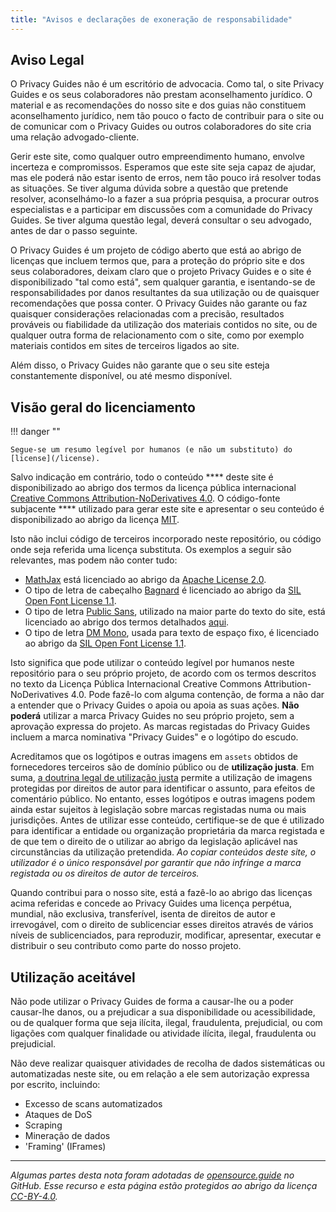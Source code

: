 ```yaml
---
title: "Avisos e declarações de exoneração de responsabilidade"
---
```


## Aviso Legal

O Privacy Guides não é um escritório de advocacia. Como tal, o site Privacy Guides e os seus colaboradores não prestam aconselhamento jurídico. O material e as recomendações do nosso site e dos guias não constituem aconselhamento jurídico, nem tão pouco o facto de contribuir para o site ou de comunicar com o Privacy Guides ou outros colaboradores do site cria uma relação advogado-cliente.

Gerir este site, como qualquer outro empreendimento humano, envolve incerteza e compromissos. Esperamos que este site seja capaz de ajudar, mas ele poderá não estar isento de erros, nem tão pouco irá resolver todas as situações. Se tiver alguma dúvida sobre a questão que pretende resolver, aconselhámo-lo a fazer a sua própria pesquisa, a procurar outros especialistas e a participar em discussões com a comunidade do Privacy Guides. Se tiver alguma questão legal, deverá consultar o seu advogado, antes de dar o passo seguinte.

O Privacy Guides é um projeto de código aberto que está ao abrigo de licenças que incluem termos que, para a proteção do próprio site e dos seus colaboradores, deixam claro que o projeto Privacy Guides e o site é disponibilizado "tal como está", sem qualquer garantia, e isentando-se de responsabilidades por danos resultantes da sua utilização ou de quaisquer recomendações que possa conter. O Privacy Guides não garante ou faz quaisquer considerações relacionadas com a precisão, resultados prováveis ou fiabilidade da utilização dos materiais contidos no site, ou de qualquer outra forma de relacionamento com o site, como por exemplo materiais contidos em sites de terceiros ligados ao site.

Além disso, o Privacy Guides não garante que o seu site esteja constantemente disponível, ou até mesmo disponível.

## Visão geral do licenciamento

!!! danger ""

    Segue-se um resumo legível por humanos (e não um substituto) do [license](/license).

Salvo indicação em contrário, todo o conteúdo **** deste site é disponibilizado ao abrigo dos termos da licença pública internacional [Creative Commons Attribution-NoDerivatives 4.0](https://github.com/privacyguides/privacyguides.org/blob/main/LICENSE). O código-fonte subjacente **** utilizado para gerar este site e apresentar o seu conteúdo é disponibilizado ao abrigo da licença [MIT](https://github.com/privacyguides/privacyguides.org/tree/main/LICENSE-CODE).

Isto não inclui código de terceiros incorporado neste repositório, ou código onde seja referida uma licença substituta. Os exemplos a seguir são relevantes, mas podem não conter tudo:

* [MathJax](https://github.com/privacyguides/privacyguides.org/blob/main/theme/assets/javascripts/mathjax.js) está licenciado ao abrigo da [Apache License 2.0](https://github.com/privacyguides/privacyguides.org/blob/main/docs/assets/javascripts/LICENSE.mathjax.txt).
* O tipo de letra de cabeçalho [Bagnard](https://github.com/privacyguides/brand/tree/main/WOFF/bagnard) é licenciado ao abrigo da [SIL Open Font License 1.1](https://github.com/privacyguides/brand/blob/main/WOFF/bagnard/LICENSE.txt).
* O tipo de letra [Public Sans](https://github.com/privacyguides/brand/tree/main/WOFF/public_sans), utilizado na maior parte do texto do site, está licenciado ao abrigo dos termos detalhados [aqui](https://github.com/privacyguides/brand/blob/main/WOFF/public_sans/LICENSE.txt).
* O tipo de letra [DM Mono](https://github.com/privacyguides/brand/tree/main/WOFF/dm_mono), usada para texto de espaço fixo, é licenciado ao abrigo da [SIL Open Font License 1.1](https://github.com/privacyguides/brand/blob/main/WOFF/dm_mono/LICENSE.txt).

Isto significa que pode utilizar o conteúdo legível por humanos neste repositório para o seu próprio projeto, de acordo com os termos descritos no texto da Licença Pública Internacional Creative Commons Attribution-NoDerivatives 4.0. Pode fazê-lo com alguma contenção, de forma a não dar a entender que o Privacy Guides o apoia ou apoia as suas ações. **Não poderá** utilizar a marca Privacy Guides no seu próprio projeto, sem a aprovação expressa do projeto. As marcas registadas do Privacy Guides incluem a marca nominativa "Privacy Guides" e o logótipo do escudo.

Acreditamos que os logótipos e outras imagens em `assets` obtidos de fornecedores terceiros são de domínio público ou de **utilização justa**. Em suma, [a doutrina legal de utilização justa](https://www.copyright.gov/fair-use/more-info.html) permite a utilização de imagens protegidas por direitos de autor para identificar o assunto, para efeitos de comentário público. No entanto, esses logótipos e outras imagens podem ainda estar sujeitos à legislação sobre marcas registadas numa ou mais jurisdições. Antes de utilizar esse conteúdo, certifique-se de que é utilizado para identificar a entidade ou organização proprietária da marca registada e de que tem o direito de o utilizar ao abrigo da legislação aplicável nas circunstâncias da utilização pretendida. *Ao copiar conteúdos deste site, o utilizador é o único responsável por garantir que não infringe a marca registada ou os direitos de autor de terceiros.*

Quando contribui para o nosso site, está a fazê-lo ao abrigo das licenças acima referidas e concede ao Privacy Guides uma licença perpétua, mundial, não exclusiva, transferível, isenta de direitos de autor e irrevogável, com o direito de sublicenciar esses direitos através de vários níveis de sublicenciados, para reproduzir, modificar, apresentar, executar e distribuir o seu contributo como parte do nosso projeto.

## Utilização aceitável

Não pode utilizar o Privacy Guides de forma a causar-lhe ou a poder causar-lhe danos, ou a prejudicar a sua disponibilidade ou acessibilidade, ou de qualquer forma que seja ilícita, ilegal, fraudulenta, prejudicial, ou com ligações com qualquer finalidade ou atividade ilícita, ilegal, fraudulenta ou prejudicial.

Não deve realizar quaisquer atividades de recolha de dados sistemáticas ou automatizadas neste site, ou em relação a ele sem autorização expressa por escrito, incluindo:

* Excesso de scans automatizados
* Ataques de DoS
* Scraping
* Mineração de dados
* 'Framing' (IFrames)

---

*Algumas partes desta nota foram adotadas de [opensource.guide](https://github.com/github/opensource.guide/blob/master/notices.md) no GitHub. Esse recurso e esta página estão protegidos ao abrigo da licença [CC-BY-4.0](https://creativecommons.org/licenses/by-sa/4.0/).*
